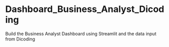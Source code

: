# Dashboard_Business_Analyst_Dicoding
Build the Business Analyst Dashboard using Streamlit and the data input from Dicoding 
